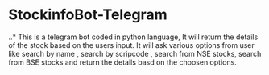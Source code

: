 # StockinfoBot-Telegram
..* This is a telegram bot coded in python language, It will return the details of the stock based on the users input. It will ask various options from user like search by name , search by scripcode , search from NSE stocks, search from BSE stocks and return the details basd on the choosen options.
